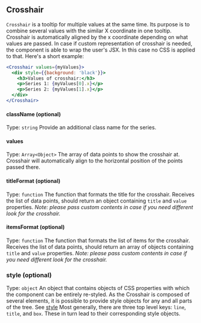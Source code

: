 ## Crosshair

<!-- INJECT:"DynamicCrosshairWithLink" -->

`Crosshair` is a tooltip for multiple values at the same time. Its purpose is to combine several values with the similar X coordinate in one tooltip. Crosshair is automatically aligned by the x coordinate depending on what values are passed.
In case if custom representation of crosshair is needed, the component is able to wrap the user's JSX. In this case no CSS is applied to that. Here's a short example:

```jsx
<Crosshair values={myValues}>
  <div style={{background: 'black'}}>
    <h3>Values of crosshair:</h3>
    <p>Series 1: {myValues[0].x}</p>
    <p>Series 2: {myValues[1].x}</p>
  </div>
</Crosshair>
```

#### className (optional)
Type: `string`
Provide an additional class name for the series.

#### values
Type: `Array<Object>`
The array of data points to show the crosshair at. Crosshair will automatically align to the horizontal position of the points passed there.

#### titleFormat (optional)
Type: `function`
The function that formats the title for the crosshair. Receives the list of data points, should return an object containing `title` and `value` properties.
_Note: please pass custom contents in case if you need different look for the crosshair._

#### itemsFormat (optional)
Type: `function`
The function that formats the list of items for the crosshair. Receives the list of data points, should return an array of objects containing `title` and `value` properties.
_Note: please pass custom contents in case if you need different look for the crosshair._

### style (optional)
Type: `object`
An object that contains objects of CSS properties with which the component can be entirely re-styled.
As the Crosshair is composed of several elements, it is possible to provide style objects for any and all parts of the tree. See [style](style.md)
Most generally, there are three top level keys: `line`, `title`, and `box`. These in turn lead to their corresponding style objects.
